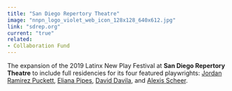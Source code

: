 ```yaml
---
title: "San Diego Repertory Theatre"
image: "nnpn_logo_violet_web_icon_128x128_640x612.jpg"
link: "sdrep.org"
current: "true"
related:
- Collaboration Fund
---
```


The expansion of the 2019 Latinx New Play Festival at **San Diego Repertory Theatre** to include full residencies for its four featured playwrights: <a href="https://newplayexchange.org/users/1974/jordan-ramirez-puckett" rel="nofollow">Jordan Ramirez Puckett</a>, <a href="https://newplayexchange.org/users/21043/eliana-pipes" rel="nofollow">Eliana Pipes</a>, <a href="https://newplayexchange.org/users/20182/david-davila" rel="nofollow">David Davila</a>, and <a href="https://newplayexchange.org/users/1509/alexis-scheer" rel="nofollow">Alexis Scheer</a>. 


